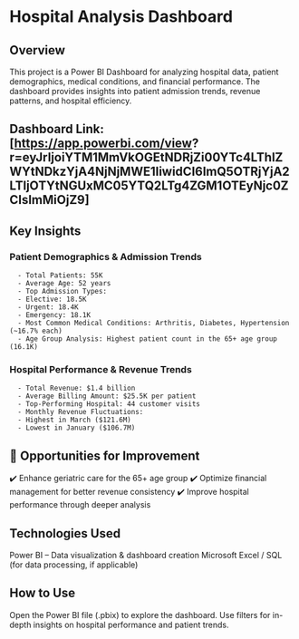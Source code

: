 # Hospital Analysis Dashboard
## Overview
  This project is a Power BI Dashboard for analyzing hospital data, patient demographics, medical conditions, and financial performance. The dashboard provides insights into patient   admission trends, revenue patterns, and hospital efficiency.
## Dashboard Link: [https://app.powerbi.com/view?  r=eyJrIjoiYTM1MmVkOGEtNDRjZi00YTc4LThlZWYtNDkzYjA4NjNjMWE1IiwidCI6ImQ5OTRjYjA2LTljOTYtNGUxMC05YTQ2LTg4ZGM1OTEyNjc0ZCIsImMiOjZ9]
## Key Insights
  ### Patient Demographics & Admission Trends

      - Total Patients: 55K
      - Average Age: 52 years
      - Top Admission Types:
      - Elective: 18.5K
      - Urgent: 18.4K
      - Emergency: 18.1K
      - Most Common Medical Conditions: Arthritis, Diabetes, Hypertension (~16.7% each)
      - Age Group Analysis: Highest patient count in the 65+ age group (16.1K)

  ### Hospital Performance & Revenue Trends

      - Total Revenue: $1.4 billion
      - Average Billing Amount: $25.5K per patient
      - Top-Performing Hospital: 44 customer visits
      - Monthly Revenue Fluctuations:
      - Highest in March ($121.6M)
      - Lowest in January ($106.7M)

## 📌 Opportunities for Improvement
✔️ Enhance geriatric care for the 65+ age group
✔️ Optimize financial management for better revenue consistency
✔️ Improve hospital performance through deeper analysis

## Technologies Used
Power BI – Data visualization & dashboard creation
Microsoft Excel / SQL (for data processing, if applicable)

## How to Use
Open the Power BI file (.pbix) to explore the dashboard.
Use filters for in-depth insights on hospital performance and patient trends.
